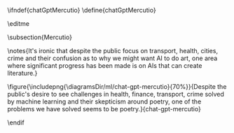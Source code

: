 \ifndef{chatGptMercutio}
\define{chatGptMercutio}

\editme

\subsection{Mercutio}

\notes{It's ironic that despite the public focus on transport, health, cities, crime and their confusion as to why we might want AI to do art, one area where significant progress has been made is on AIs that can create literature.}

\figure{\includepng{\diagramsDir/ml/chat-gpt-mercutio}{70%}}{Despite the public's desire to see challenges in health, finance, transport, crime solved by machine learning and their skepticism around poetry, one of the problems we have solved seems to be poetry.}{chat-gpt-mercutio}

\endif

